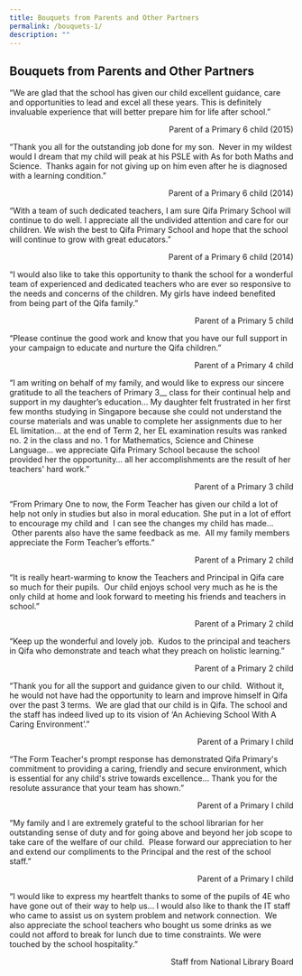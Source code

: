 ```yaml
---
title: Bouquets from Parents and Other Partners
permalink: /bouquets-1/
description: ""
---
```

## Bouquets from Parents and Other Partners

“We are glad that the school has given our child excellent guidance, care and opportunities to lead and excel all these years. This is definitely invaluable experience that will better prepare him for life after school.”

<p align="right">Parent of a Primary 6 child (2015)</p>

“Thank you all for the outstanding job done for my son.&nbsp; Never in my wildest would I dream that my child will peak at his PSLE with As for both Maths and Science.&nbsp; Thanks again for not giving up on him even after he is diagnosed with a learning condition.”

<p align="right">Parent of a Primary 6 child (2014)</p>

“With a team of such dedicated teachers, I am sure Qifa Primary School will continue to do well. I appreciate all the undivided attention and care for our children. We wish the best to Qifa Primary School and hope that the school will continue to grow with great educators.”

<p align="right">Parent of a Primary 6 child (2014)</p>

“I would also like to take this opportunity to thank the school for a wonderful team of experienced and dedicated teachers who are ever so responsive to the needs and concerns of the children. My girls have indeed benefited from being part of the Qifa family.”

<p align="right">Parent of a Primary 5 child</p>

“Please continue the good work and know that you have our full support in your campaign to educate and nurture the Qifa children.”

<p align="right">Parent of a Primary 4 child</p>

“I am writing on behalf of my family, and would like to express our sincere gratitude to all the teachers of Primary 3\_\_ class for their continual help and support in my daughter’s education… My daughter felt frustrated in her first few months studying in Singapore because she could not understand the course materials and was unable to complete her assignments due to her EL limitation… at the end of Term 2, her EL examination results was ranked no. 2 in the class and no. 1 for Mathematics, Science and Chinese Language… we appreciate Qifa Primary School because the school provided her the opportunity… all her accomplishments are the result of her teachers' hard work.”

<p align="right">Parent of a Primary 3 child</p>

“From Primary One to now, the Form Teacher has given our child a lot of help not only in studies but also in moral education. She put in a lot of effort to encourage my child and&nbsp; I can see the changes my child has made…&nbsp; &nbsp;Other parents also have the same feedback as me.&nbsp; All my family members appreciate the Form Teacher’s efforts.”

<p align="right">Parent of a Primary 2 child</p>

“It is really heart-warming to know the Teachers and Principal in Qifa care so much for their pupils.&nbsp; Our child enjoys school very much as he is the only child at home and look forward to meeting his friends and teachers in school.”

<p align="right">Parent of a Primary 2 child</p>

“Keep up the wonderful and lovely job.&nbsp; Kudos to the principal and teachers in Qifa who demonstrate and teach what they preach on holistic learning.”

<p align="right">Parent of a Primary 2 child</p>

“Thank you for all the support and guidance given to our child.&nbsp; Without it, he would not have had the opportunity to learn and improve himself in Qifa over the past 3 terms.&nbsp; We are glad that our child is in Qifa. The school and the staff has indeed lived up to its vision of ‘An Achieving School With A Caring Environment’.”

<p align="right">Parent of a Primary I child</p>

“The Form Teacher's prompt response has demonstrated Qifa Primary's commitment to providing a caring, friendly and secure environment, which is essential for any child's strive towards excellence… Thank you for the resolute assurance that your team has shown.”

<p align="right">Parent of a Primary I child</p>

“My family and I are extremely grateful to the school librarian for her outstanding sense of duty and for going above and beyond her job scope to take care of the welfare of our child.&nbsp; Please forward our appreciation to her and extend our compliments to the Principal and the rest of the school staff.”

<p align="right">Parent of a Primary I child</p>

“I would like to express my heartfelt thanks to some of the pupils of 4E who have gone out of their way to help us… I would also like to thank the IT staff who came to assist us on system problem and network connection.&nbsp; We also appreciate the school teachers who bought us some drinks as we could not afford to break for lunch due to time constraints. We were touched by the school hospitality.”

<p align="right">Staff from National Library Board</p>